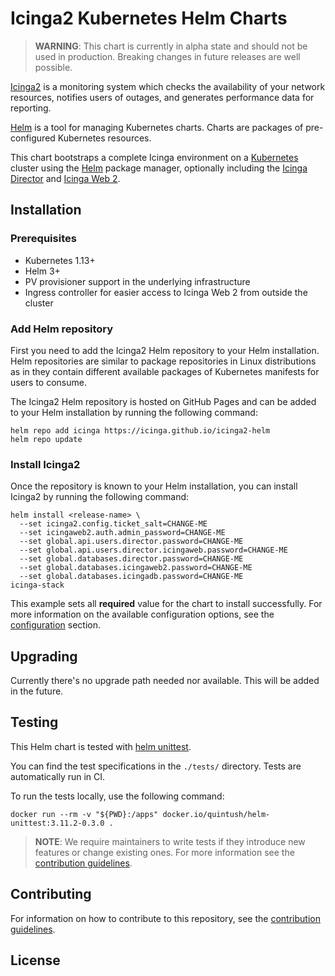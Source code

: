 # Icinga2 Kubernetes Helm Charts

> **WARNING**: This chart is currently in alpha state and should not be used in production. Breaking changes in future releases are well possible.

[Icinga2](https://icinga.com) is a monitoring system which checks the availability of your network resources, notifies users of outages, and generates performance data for reporting.

[Helm](https://helm.sh) is a tool for managing Kubernetes charts. Charts are packages of pre-configured Kubernetes resources.

This chart bootstraps a complete Icinga environment on a [Kubernetes](http://kubernetes.io) cluster using the [Helm](https://helm.sh) package manager, optionally including the [Icinga Director](https://icinga.com/docs/director/latest/) and [Icinga Web 2](https://icinga.com/docs/webinterface/latest/).

## Installation

### Prerequisites

- Kubernetes 1.13+
- Helm 3+
- PV provisioner support in the underlying infrastructure
- Ingress controller for easier access to Icinga Web 2 from outside the cluster

### Add Helm repository

First you need to add the Icinga2 Helm repository to your Helm installation. Helm repositories are similar to package repositories in Linux distributions as in they contain different available packages of 
Kubernetes manifests for users to consume.

The Icinga2 Helm repository is hosted on GitHub Pages and can be added to your Helm installation by running the following command:

```console
helm repo add icinga https://icinga.github.io/icinga2-helm
helm repo update
```

### Install Icinga2

Once the repository is known to your Helm installation, you can install Icinga2 by running the following command:

```console
helm install <release-name> \
  --set icinga2.config.ticket_salt=CHANGE-ME
  --set icingaweb2.auth.admin_password=CHANGE-ME
  --set global.api.users.director.password=CHANGE-ME
  --set global.api.users.director.icingaweb.password=CHANGE-ME
  --set global.databases.director.password=CHANGE-ME
  --set global.databases.icingaweb2.password=CHANGE-ME
  --set global.databases.icingadb.password=CHANGE-ME
icinga-stack
```

This example sets all **required** value for the chart to install successfully. For more information on the available configuration options, see the [configuration](docs/configuration.md#configuration) section.

## Upgrading

Currently there's no upgrade path needed nor available. This will be added in the future.

## Testing

This Helm chart is tested with [helm unittest](https://github.com/helm-unittest/helm-unittest).

You can find the test specifications in the `./tests/` directory. Tests are automatically run in CI.

To run the tests locally, use the following command:

```
docker run --rm -v "${PWD}:/apps" docker.io/quintush/helm-unittest:3.11.2-0.3.0 .
```
> **NOTE**: We require maintainers to write tests if they introduce new features or change existing ones. For more information see the [contribution guidelines](CONTRIBUTING.md).

## Contributing

For information on how to contribute to this repository, see the [contribution guidelines](CONTRIBUTING.md).

## License

